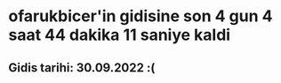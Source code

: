 # ofarukbicer'in gidisine son 4 gun 4 saat 44 dakika 11 saniye kaldi

## Gidis tarihi: 30.09.2022 :(